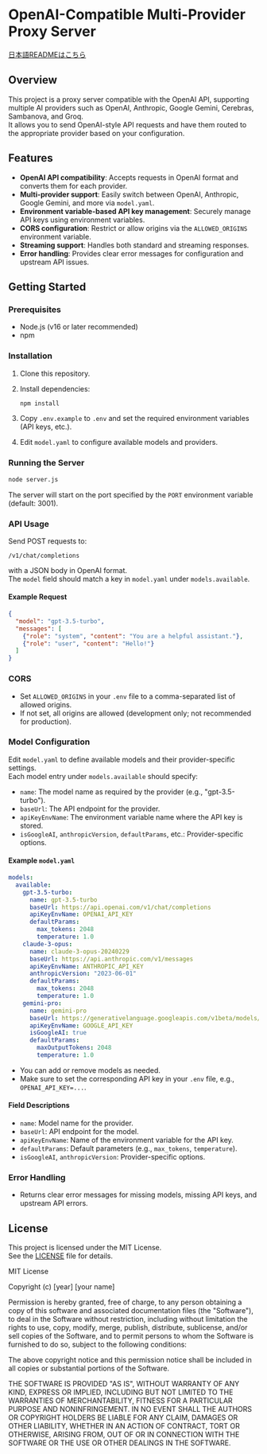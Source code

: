 # OpenAI-Compatible Multi-Provider Proxy Server

[日本語READMEはこちら](./README_ja.md)

## Overview

This project is a proxy server compatible with the OpenAI API, supporting multiple AI providers such as OpenAI, Anthropic, Google Gemini, Cerebras, Sambanova, and Groq.  
It allows you to send OpenAI-style API requests and have them routed to the appropriate provider based on your configuration.

## Features

- **OpenAI API compatibility**: Accepts requests in OpenAI format and converts them for each provider.
- **Multi-provider support**: Easily switch between OpenAI, Anthropic, Google Gemini, and more via `model.yaml`.
- **Environment variable-based API key management**: Securely manage API keys using environment variables.
- **CORS configuration**: Restrict or allow origins via the `ALLOWED_ORIGINS` environment variable.
- **Streaming support**: Handles both standard and streaming responses.
- **Error handling**: Provides clear error messages for configuration and upstream API issues.

## Getting Started

### Prerequisites

- Node.js (v16 or later recommended)
- npm

### Installation

1. Clone this repository.
2. Install dependencies:

   ```bash
   npm install
   ```

3. Copy `.env.example` to `.env` and set the required environment variables (API keys, etc.).
4. Edit `model.yaml` to configure available models and providers.

### Running the Server

```bash
node server.js
```

The server will start on the port specified by the `PORT` environment variable (default: 3001).

### API Usage

Send POST requests to:

```
/v1/chat/completions
```

with a JSON body in OpenAI format.  
The `model` field should match a key in `model.yaml` under `models.available`.

#### Example Request

```json
{
  "model": "gpt-3.5-turbo",
  "messages": [
    {"role": "system", "content": "You are a helpful assistant."},
    {"role": "user", "content": "Hello!"}
  ]
}
```

### CORS

- Set `ALLOWED_ORIGINS` in your `.env` file to a comma-separated list of allowed origins.
- If not set, all origins are allowed (development only; not recommended for production).

### Model Configuration

Edit `model.yaml` to define available models and their provider-specific settings.  
Each model entry under `models.available` should specify:

- `name`: The model name as required by the provider (e.g., "gpt-3.5-turbo").
- `baseUrl`: The API endpoint for the provider.
- `apiKeyEnvName`: The environment variable name where the API key is stored.
- `isGoogleAI`, `anthropicVersion`, `defaultParams`, etc.: Provider-specific options.

#### Example `model.yaml`

```yaml
models:
  available:
    gpt-3.5-turbo:
      name: gpt-3.5-turbo
      baseUrl: https://api.openai.com/v1/chat/completions
      apiKeyEnvName: OPENAI_API_KEY
      defaultParams:
        max_tokens: 2048
        temperature: 1.0
    claude-3-opus:
      name: claude-3-opus-20240229
      baseUrl: https://api.anthropic.com/v1/messages
      apiKeyEnvName: ANTHROPIC_API_KEY
      anthropicVersion: "2023-06-01"
      defaultParams:
        max_tokens: 2048
        temperature: 1.0
    gemini-pro:
      name: gemini-pro
      baseUrl: https://generativelanguage.googleapis.com/v1beta/models/gemini-pro:generateContent
      apiKeyEnvName: GOOGLE_API_KEY
      isGoogleAI: true
      defaultParams:
        maxOutputTokens: 2048
        temperature: 1.0
```

- You can add or remove models as needed.
- Make sure to set the corresponding API key in your `.env` file, e.g., `OPENAI_API_KEY=...`.

#### Field Descriptions

- `name`: Model name for the provider.
- `baseUrl`: API endpoint for the model.
- `apiKeyEnvName`: Name of the environment variable for the API key.
- `defaultParams`: Default parameters (e.g., `max_tokens`, `temperature`).
- `isGoogleAI`, `anthropicVersion`: Provider-specific options.

### Error Handling

- Returns clear error messages for missing models, missing API keys, and upstream API errors.

## License

This project is licensed under the MIT License.  
See the [LICENSE](./LICENSE) file for details.

MIT License

Copyright (c) [year] [your name]

Permission is hereby granted, free of charge, to any person obtaining a copy
of this software and associated documentation files (the "Software"), to deal
in the Software without restriction, including without limitation the rights
to use, copy, modify, merge, publish, distribute, sublicense, and/or sell
copies of the Software, and to permit persons to whom the Software is
furnished to do so, subject to the following conditions:

The above copyright notice and this permission notice shall be included in all
copies or substantial portions of the Software.

THE SOFTWARE IS PROVIDED "AS IS", WITHOUT WARRANTY OF ANY KIND, EXPRESS OR
IMPLIED, INCLUDING BUT NOT LIMITED TO THE WARRANTIES OF MERCHANTABILITY,
FITNESS FOR A PARTICULAR PURPOSE AND NONINFRINGEMENT. IN NO EVENT SHALL THE
AUTHORS OR COPYRIGHT HOLDERS BE LIABLE FOR ANY CLAIM, DAMAGES OR OTHER
LIABILITY, WHETHER IN AN ACTION OF CONTRACT, TORT OR OTHERWISE, ARISING FROM,
OUT OF OR IN CONNECTION WITH THE SOFTWARE OR THE USE OR OTHER DEALINGS IN THE
SOFTWARE.
